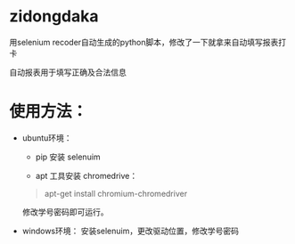 # zidongdaka
用selenium recoder自动生成的python脚本，修改了一下就拿来自动填写报表打卡

自动报表用于填写正确及合法信息

# 使用方法：
* ubuntu环境：
   * pip 安装 selenuim

   * apt 工具安装 chromedrive：

   > apt-get install chromium-chromedriver

   修改学号密码即可运行。
* windows环境：
   安装selenuim，更改驱动位置，修改学号密码
